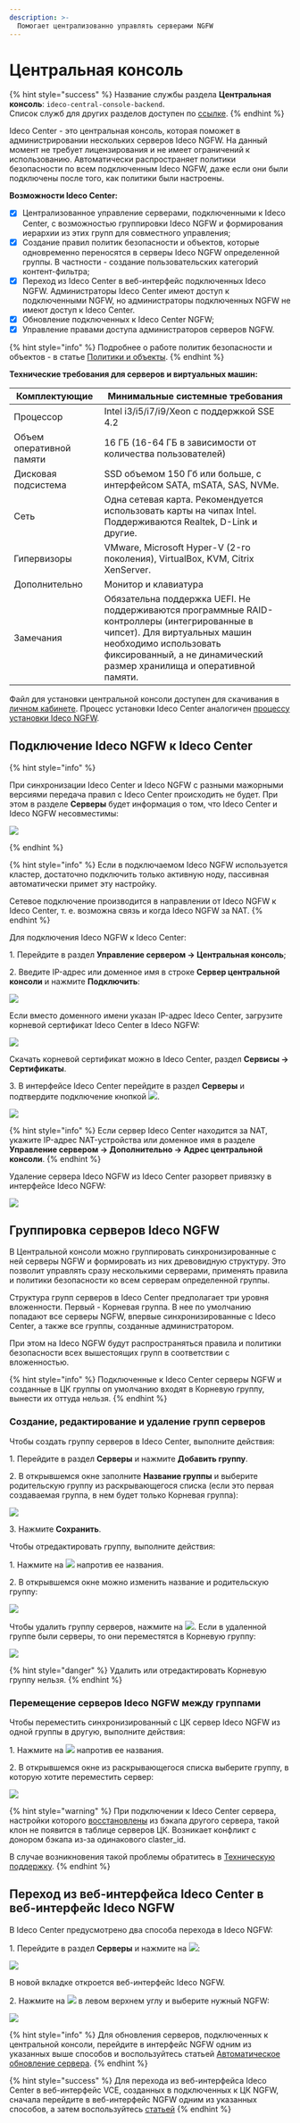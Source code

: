 ```yaml
---
description: >-
  Помогает централизованно управлять серверами NGFW
---
```


# Центральная консоль

{% hint style="success" %}
Название службы раздела **Центральная консоль**: `ideco-central-console-backend`. \
Список служб для других разделов доступен по [ссылке](/settings/server-management/terminal.md).
{% endhint %}

Ideco Center - это центральная консоль, которая поможет в администрировании нескольких серверов Ideco NGFW. На данный момент не требует лицензирования и не имеет ограничений к использованию. Автоматически распространяет политики безопасности по всем подключенным Ideco NGFW, даже если они были подключены после того, как политики были настроены.

**Возможности Ideco Center:**

* [x] Централизованное управление серверами, подключенными к Ideco Center, с возможностью группировки Ideco NGFW и формирования иерархии из этих групп для совместного управления;
* [x] Создание правил политик безопасности и объектов, которые одновременно переносятся в серверы Ideco NGFW определенной группы. В частности - создание пользовательских категорий контент-фильтра; 
* [x] Переход из Ideco Center в веб-интерфейс подключенных Ideco NGFW. Администраторы Ideco Center имеют доступ к подключенными NGFW, но администраторы подключенных NGFW не имеют доступ к Ideco Center.
* [x] Обновление подключенных к Ideco Center NGFW;
* [x] Управление правами доступа администраторов серверов NGFW. 

{% hint style="info" %}
Подробнее о работе политик безопасности и объектов - в статье [Политики и объекты](/settings/server-management/central-console/policies-and-objects.md).
{% endhint %}

**Технические требования для серверов и виртуальных машин:**

|Комплектующие|Минимальные системные требования|
|-------------|--------------------------------|
|Процессор|Intel i3/i5/i7/i9/Xeon с поддержкой SSE 4.2|
|Объем оперативной памяти|16 ГБ (16-64 ГБ в зависимости от количества пользователей)|
|Дисковая подсистема|SSD объемом 150 Гб или больше, с интерфейсом SATA, mSATA, SAS, NVMe.|
|Сеть|Одна сетевая карта. Рекомендуется использовать карты на чипах Intel. Поддерживаются Realtek, D-Link и другие.|
|Гипервизоры|VMware, Microsoft Hyper-V (2-го поколения), VirtualBox, KVM, Citrix XenServer.|
|Дополнительно|Монитор и клавиатура|
|Замечания|Обязательна поддержка UEFI. Не поддерживаются программные RAID-контроллеры (интегрированные в чипсет). Для виртуальных машин необходимо использовать фиксированный, а не динамический размер хранилища и оперативной памяти.|

Файл для установки центральной консоли доступен для скачивания в [личном кабинете](https://my.ideco.ru/#/utm/download). Процесс установки Ideco Center аналогичен [процессу установки Ideco NGFW](/installation/installation-process.md).

## Подключение Ideco NGFW к Ideco Center

{% hint style="info" %}

При синхронизации Ideco Center и Ideco NGFW с разными мажорными версиями передача правил с Ideco Center происходить не будет.
При этом в разделе **Серверы** будет информация о том, что Ideco Center и Ideco NGFW несовместимы:

![](/.gitbook/assets/central_console4.png)

{% endhint %}

{% hint style="info" %}
Если в подключаемом Ideco NGFW используется кластер, достаточно подключить только активную ноду, пассивная автоматически примет эту настройку. 

Сетевое подключение производится в направлении от Ideco NGFW к Ideco Center, т. е. возможна связь и когда Ideco NGFW за NAT. 
{% endhint %}

Для подключения Ideco NGFW к Ideco Center:

1\. Перейдите в раздел **Управление сервером -> Центральная консоль**;

2\. Введите IP-адрес или доменное имя в строке **Сервер центральной консоли** и нажмите **Подключить**:

  ![](/.gitbook/assets/central-console1.png)

  Если вместо доменного имени указан IP-адрес Ideco Center, загрузите корневой сертификат Ideco Center в Ideco NGFW:

  ![](/.gitbook/assets/central-console3.png)
  
  Скачать корневой сертификат можно в Ideco Center, раздел **Сервисы -> Сертификаты**.

3\. В интерфейсе Ideco Center перейдите в раздел **Серверы** и подтвердите подключение кнопкой ![](/.gitbook/assets/icon-yes.png).

  ![](/.gitbook/assets/central-console.png)

{% hint style="info" %}
Если сервер Ideco Center находится за NAT, укажите IP-адрес NAT-устройства или доменное имя в разделе **Управление сервером -> Дополнительно -> Адрес центральной консоли**.
{% endhint %}

Удаление сервера Ideco NGFW из Ideco Center разорвет привязку в интерфейсе Ideco NGFW:

![](/.gitbook/assets/central-console.gif)

## Группировка серверов Ideco NGFW

В Центральной консоли можно группировать синхронизированные с ней серверы NGFW и формировать из них древовидную структуру. Это позволит управлять сразу несколькими серверами, применять правила и политики безопасности ко всем серверам определенной группы.

Структура групп серверов в Ideco Center предполагает три уровня вложенности. Первый - Корневая группа. В нее по умолчанию попадают все серверы NGFW, впервые синхронизированные с Ideco Center, а также все группы, созданные администратором.

При этом на Ideco NGFW будут распространяться правила и политики безопасности всех вышестоящих групп в соответствии с вложенностью. 

{% hint style="info" %}
Подключенные к Ideco Center серверы NGFW и созданные в ЦК группы оп умолчанию входят в Корневую группу, вынести их оттуда нельзя.
{% endhint %}

### Создание, редактирование и удаление групп серверов

Чтобы создать группу серверов в Ideco Center, выполните действия:

1\. Перейдите в раздел **Серверы** и нажмите **Добавить группу**.

2\. В открывшемся окне заполните **Название группы** и выберите родительскую группу из раскрывающегося списка (если это первая создаваемая группа, в нем будет только Корневая группа):

![](/.gitbook/assets/server-group3.gif)

3\. Нажмите **Сохранить**.

Чтобы отредактировать группу, выполните действия:

1\. Нажмите на ![](/.gitbook/assets/icon-edit.png) напротив ее названия. 

2\. В открывшемся окне можно изменить название и родительскую группу:

![](/.gitbook/assets/server-group.png)

Чтобы удалить группу серверов, нажмите на ![](/.gitbook/assets/delete_icon.png). Если в удаленной группе были серверы, то они переместятся в Корневую группу:

![](/.gitbook/assets/server-group2.gif)

{% hint style="danger" %}
Удалить или отредактировать Корневую группу нельзя. 
{% endhint %}

### Перемещение серверов Ideco NGFW между группами

Чтобы переместить синхронизированный с ЦК сервер Ideco NGFW из одной группы в другую, выполните действия:

1\. Нажмите на ![](/.gitbook/assets/icon-edit.png) напротив ее названия.

2\. В открывшемся окне из раскрывающегося списка выберите группу, в которую хотите переместить сервер:

![](/.gitbook/assets/server-group.gif)

{% hint style="warning" %}
При подключении к Ideco Center сервера, настройки которого [восстановлены](/recipes/popular-recipes/transferring-data-to-another-server.md) из бэкапа другого сервера, такой клон не появится в таблице серверов ЦК. Возникает конфликт с донором бэкапа из-за одинакового claster_id.
 
В случае возникновения такой проблемы обратитесь в [Техническую поддержку](/general/technical-support.md).
{% endhint %}

## Переход из веб-интерфейса Ideco Center в веб-интерфейс Ideco NGFW

В Ideco Center предусмотрено два способа перехода в Ideco NGFW:

1\. Перейдите в раздел **Серверы** и нажмите на ![](/.gitbook/assets/icon-eye.png):

![](/.gitbook/assets/central-console2.gif)

В новой вкладке откроется веб-интерфейс Ideco NGFW.

2\. Нажмите на ![](/.gitbook/assets/icon-cc.png)  в левом верхнем углу и выберите нужный NGFW:

![](/.gitbook/assets/cc.gif)

{% hint style="info" %}
Для обновления серверов, подключенных к центральной консоли, перейдите в интерфейс NGFW одним из указанных выше способов и воспользуйтесь статьей [Автоматическое обновление сервера](/settings/server-management/server-update.md).
{% endhint %}

{% hint style="success" %}
Для перехода из веб-интерфейса Ideco Center в веб-интерфейс VCE, созданных в подключенных к ЦК NGFW, сначала перейдите в веб-интерфейс NGFW одним из указанных способов, а затем воспользуйтесь [статьей](/settings/server-management/vce.md#переход-в-веб-интерфейс-виртуального-сервера)
{% endhint %}